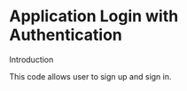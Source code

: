 # Application Login with Authentication 

Introduction 

This code allows user to sign up and sign in. 
